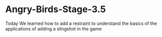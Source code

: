 # Angry-Birds-Stage-3.5
Today We learned how to add a restraint to understand the basics of the applications of adding a slingshot in the game
